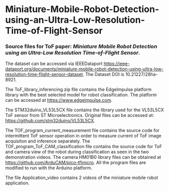 # Miniature-Mobile-Robot-Detection-using-an-Ultra-Low-Resolution-Time-of-Flight-Sensor

### Source files for ToF paper: *Miniature Mobile Robot Detection using an Ultra-Low Resolution Time-of-Flight Sensor*.

The dataset can be accessed via IEEEDataport https://ieee-dataport.org/documents/miniature-mobile-robot-detection-using-ultra-low-resolution-time-flight-sensor-dataset. The Dataset DOI is 10.21227/28ha-8921.

The ToF_library_inferencing.zip file contains the EdgeImpulse platform library with the best selected model for robot classification. The platform can be accessed at https://www.edgeimpulse.com.

The STM32duino_VL53L5CX file contains the library used for the VL53L5CX ToF sensor from ST Microelectronics. Original files can be accessed at: https://github.com/stm32duino/VL53L5CX.

The TOF_program_current_measurement file contains the source code for intermittent ToF sensor operation in order to measure current of ToF image acquisiton and inference separately. The TOF_program_ToF_CAM_classification file contains the source code for ToF and camera view of the robot during classification as seen in the two demonstration videos. The camera HM01B0 library files can be obtained at https://github.com/ArduCAM/pico-tflmicro. All the program files are modified to run with the Arduino platform.

The file Application_video contains 2 videos of the miniature mobile robot application.
